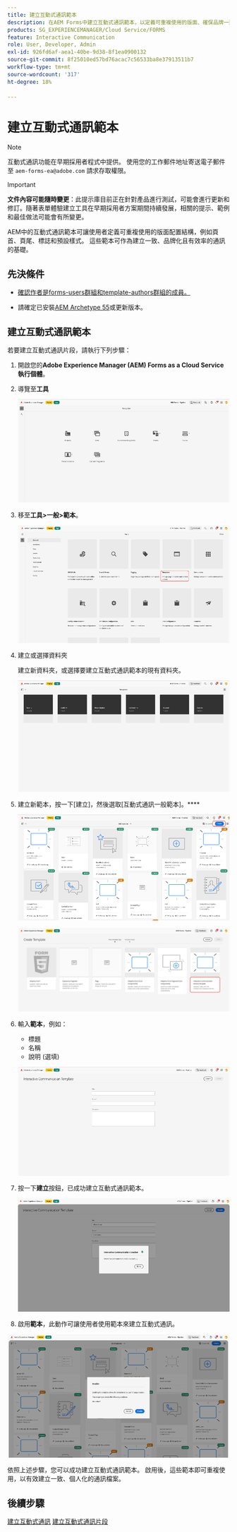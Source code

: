 ```yaml
---
title: 建立互動式通訊範本
description: 在AEM Forms中建立互動式通訊範本，以定義可重複使用的版面、確保品牌一致性，並簡化個人化、資料導向式通訊的建立。
products: SG_EXPERIENCEMANAGER/Cloud Service/FORMS
feature: Interactive Communication
role: User, Developer, Admin
exl-id: 926fd6af-aea1-40be-9d38-8f1ea0900132
source-git-commit: 8f25010ed57bd76acac7c56533ba8e37913511b7
workflow-type: tm+mt
source-wordcount: '317'
ht-degree: 18%

---
```



# 建立互動式通訊範本

>[!NOTE]
>
> 互動式通訊功能在早期採用者程式中提供。 使用您的工作郵件地址寄送電子郵件至 `aem-forms-ea@adobe.com` 請求存取權限。

>[!IMPORTANT]
>
> **文件內容可能隨時變更**：此提示庫目前正在針對產品進行測試，可能會進行更新和修訂。隨著表單體驗建立工具在早期採用者方案期間持續發展，相關的提示、範例和最佳做法可能會有所變更。

AEM中的互動式通訊範本可讓使用者定義可重複使用的版面配置結構，例如頁首、頁尾、標誌和預設樣式。 這些範本可作為建立一致、品牌化且有效率的通訊的基礎。

## 先決條件

* [確認作者是forms-users群組和template-authors群組的成員。](/help/forms/setup-forms-cloud-service.md#configure-users)

* 請確定已安裝[AEM Archetype 55](https://github.com/adobe/aem-project-archetype)或更新版本。

## 建立互動式通訊範本

若要建立互動式通訊片段，請執行下列步驟：

1. 開啟您的&#x200B;**Adobe Experience Manager (AEM) Forms as a Cloud Service執行個體**。

1. 導覽至&#x200B;**工具**

   ![尋找IC檔案](/help/forms/interactive-communication/assets/aem.png)

1. 移至&#x200B;**工具>一般>範本**。

   ![尋找IC檔案](/help/forms/interactive-communication/assets/template.png)

1. 建立或選擇資料夾

   建立新資料夾，或選擇要建立互動式通訊範本的現有資料夾。

   ![尋找IC檔案](/help/forms/interactive-communication/assets/choosefolder.png)

1. 建立新範本，按一下[建立]，然後選取[互動式通訊一般範本]。****

   ![尋找IC檔案](/help/forms/interactive-communication/assets/create1.png)

   ![尋找IC檔案](/help/forms/interactive-communication/assets/choose.png)

1. 輸入&#x200B;**範本**，例如：

   * 標題
   * 名稱
   * 說明 (選填)

   ![尋找IC檔案](/help/forms/interactive-communication/assets/create2.png)

1. 按一下&#x200B;**建立**&#x200B;按鈕，已成功建立互動式通訊範本。

   ![尋找IC檔案](/help/forms/interactive-communication/assets/enabled.png)

1. 啟用&#x200B;**範本**，此動作可讓使用者使用範本來建立互動式通訊。

![尋找IC檔案](/help/forms/interactive-communication/assets/enable.png)

依照上述步驟，您可以成功建立互動式通訊範本。 啟用後，這些範本即可重複使用，以有效建立一致、個人化的通訊檔案。

## 後續步驟

[建立互動式通訊](/help/forms/interactive-communication/create-interactive-communication.md)
[建立互動式通訊片段](/help/forms/interactive-communication/create-interactive-communication-fragment.md)
